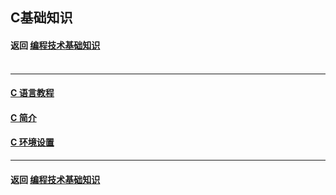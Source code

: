 ## C基础知识
#### 返回 [编程技术基础知识](../编程技术基础知识.md) <br><br>

***

#### [C 语言教程](./基础知识/C语言教程.md)
#### [C 简介](./基础知识/C简介.md)
#### [C 环境设置](./基础知识/C环境设置.md)


***

#### 返回 [编程技术基础知识](../编程技术基础知识.md)